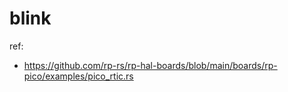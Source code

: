 # blink

ref:

- https://github.com/rp-rs/rp-hal-boards/blob/main/boards/rp-pico/examples/pico_rtic.rs
